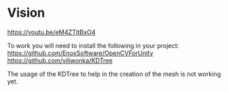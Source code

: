 # Vision
https://youtu.be/eM4ZTltBxO4

To work you will need to install the following in your project:
https://github.com/EnoxSoftware/OpenCVForUnity
https://github.com/viliwonka/KDTree

The usage of the KDTree to help in the creation of the mesh is not working yet.
